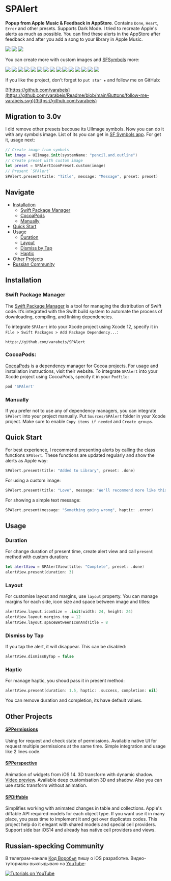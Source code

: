 # SPAlert

**Popup from Apple Music & Feedback in AppStore**. Contains `Done`, `Heart`, `Error` and other presets. Supports Dark Mode. I tried to recreate Apple's alerts as much as possible. You can find these alerts in the AppStore after feedback and after you add a song to your library in Apple Music.

<p float="left">
<img src="https://github.com/varabeis/SPAlert/blob/master/Assets/Readme/Animatable/Done.gif" width="230">
<img src="https://github.com/varabeis/SPAlert/blob/master/Assets/Readme/Animatable/Heart.gif" width="230">
<img src="https://github.com/varabeis/SPAlert/blob/master/Assets/Readme/Animatable/Message.gif" width="230">
</p>

You can create more with custom images and [SFSymbols](https://developer.apple.com/sf-symbols/) more:

<p float="left">
<img src="https://github.com/varabeis/SPAlert/blob/master/Assets/Readme/Miniatures/Bookmark.svg" width="50">
<img src="https://github.com/varabeis/SPAlert/blob/master/Assets/Readme/Miniatures/Moon.svg" width="50">
<img src="https://github.com/varabeis/SPAlert/blob/master/Assets/Readme/Miniatures/Star.svg" width="50">
<img src="https://github.com/varabeis/SPAlert/blob/master/Assets/Readme/Miniatures/Exclamation.svg" width="50">
<img src="https://github.com/varabeis/SPAlert/blob/master/Assets/Readme/Miniatures/Bolt.svg" width="50">
<img src="https://github.com/varabeis/SPAlert/blob/master/Assets/Readme/Miniatures/Cart.svg" width="50">
<img src="https://github.com/varabeis/SPAlert/blob/master/Assets/Readme/Miniatures/Like.svg" width="50">
<img src="https://github.com/varabeis/SPAlert/blob/master/Assets/Readme/Miniatures/Dislike.svg" width="50">
<img src="https://github.com/varabeis/SPAlert/blob/master/Assets/Readme/Miniatures/Privacy.svg" width="50">
<img src="https://github.com/varabeis/SPAlert/blob/master/Assets/Readme/Miniatures/Rotate.svg" width="50">
<img src="https://github.com/varabeis/SPAlert/blob/master/Assets/Readme/Miniatures/Search.svg" width="50">
<img src="https://github.com/varabeis/SPAlert/blob/master/Assets/Readme/Miniatures/Add.svg" width="50">
<img src="https://github.com/varabeis/SPAlert/blob/master/Assets/Readme/Miniatures/Error.svg" width="50">
<img src="https://github.com/varabeis/SPAlert/blob/master/Assets/Readme/Miniatures/Shuffle.svg" width="50">
<img src="https://github.com/varabeis/SPAlert/blob/master/Assets/Readme/Miniatures/Repeat.svg" width="50">
</p>

If you like the project, don't forget to `put star ★` and follow me on GitHub:

[![https://github.com/varabeis](https://github.com/varabeis/Readme/blob/main/Buttons/follow-me-varabeis.svg)](https://github.com/varabeis)

## Migration to 3.0v

I did remove other presets becouse its UIImage symbols. Now you can do it with any symbols image. List of its you can get in [SF Symbols app](https://developer.apple.com/sf-symbols/). For get it, usage next:

```swift
// Create image from symbols
let image = UIImage.init(systemName: "pencil.and.outline")
// Create preset with custom image
let preset = SPAlertIconPreset.custom(image)
// Present `SPAlert`
SPAlert.present(title: "Title", message: "Message", preset: preset)
```

## Navigate

- [Installation](#installation)
    - [Swift Package Manager](#swift-package-manager)
    - [CocoaPods](#cocoapods)
    - [Manually](#manually)
- [Quick Start](#quick-start)
- [Usage](#usage)
    - [Duration](#duration)
    - [Layout](#layout)
    - [Dismiss by Tap](#dismiss-by-tap)
    - [Haptic](#haptic)
- [Other Projects](#other-projects)
- [Russian Community](#russian-community)

## Installation

### Swift Package Manager

The [Swift Package Manager](https://swift.org/package-manager/) is a tool for managing the distribution of Swift code. It’s integrated with the Swift build system to automate the process of downloading, compiling, and linking dependencies.

To integrate `SPAlert` into your Xcode project using Xcode 12, specify it in `File > Swift Packages > Add Package Dependency...`:

```ogdl
https://github.com/varabeis/SPAlert
```

### CocoaPods:

[CocoaPods](https://cocoapods.org) is a dependency manager for Cocoa projects. For usage and installation instructions, visit their website. To integrate `SPAlert` into your Xcode project using CocoaPods, specify it in your `Podfile`:

```ruby
pod 'SPAlert'
```

### Manually

If you prefer not to use any of dependency managers, you can integrate `SPAlert` into your project manually. Put `Sources/SPAlert` folder in your Xcode project. Make sure to enable `Copy items if needed` and `Create groups`.

## Quick Start

For best experience, I recommend presenting alerts by calling the class functions `SPAlert`. These functions are updated regularly and show the alerts as Apple way: 

```swift
SPAlert.present(title: "Added to Library", preset: .done)
```

For using a custom image:

```swift 
SPAlert.present(title: "Love", message: "We'll recommend more like this in For You", preset: .custom(UIImage.init(named: "heart")!))
```

For showing a simple text message:

```swift 
SPAlert.present(message: "Something going wrong", haptic: .error)
```

## Usage

### Duration

For change duration of present time, create alert view and call `present` method with custom duration:

```swift
let alertView = SPAlertView(title: "Complete", preset: .done)
alertView.present(duration: 3)
```

### Layout

For customise layout and margins, use `layout` property. You can manage margins for each side, icon size and space between image and titles:

```swift
alertView.layout.iconSize = .init(width: 24, height: 24)
alertView.layout.margins.top = 12
alertView.layout.spaceBetweenIconAndTitle = 8
```

### Dismiss by Tap

If you tap the alert, it will disappear. This can be disabled:

```swift
alertView.dismissByTap = false
```
### Haptic

For manage haptic, you shoud pass it in present method:

```swift
alertView.present(duration: 1.5, haptic: .success, completion: nil)
```

You can remove duration and completion, its have default values.

## Other Projects

#### [SPPermissions](https://github.com/varabeis/SPPermissions)
Using for request and check state of permissions. Available native UI for request multiple permissions at the same time. Simple integration and usage like 2 lines code.

#### [SPPerspective](https://github.com/varabeis/SPPerspective)
Animation of widgets from iOS 14. 3D transform with dynamic shadow. [Video preview](https://ivanvorobei.by/github/spperspective/video-preview). Available deep customisation 3D and shadow. Also you can use static transform without animation.

#### [SPDiffable](https://github.com/varabeis/SPDiffable)
Simplifies working with animated changes in table and collections. Apple's diffable API required models for each object type. If you want use it in many place, you pass time to implement it and get over duplicates codes. This project help do it elegant with shared models and special cell providers. Support side bar iOS14 and already has native cell providers and views.

## Russian-specking Community

В телеграм-канале [Код Воробья](https://ivanvorobei.by/sparrowcode/telegram) пишу о iOS разработке. Видео-туториалы выклыдываю на [YouTube](https://ivanvorobei.by/youtube):

[![Tutorials on YouTube](https://cdn.ivanvorobei.by/github/readme/youtube-preview.jpg)](https://ivanvorobei.by/youtube)
